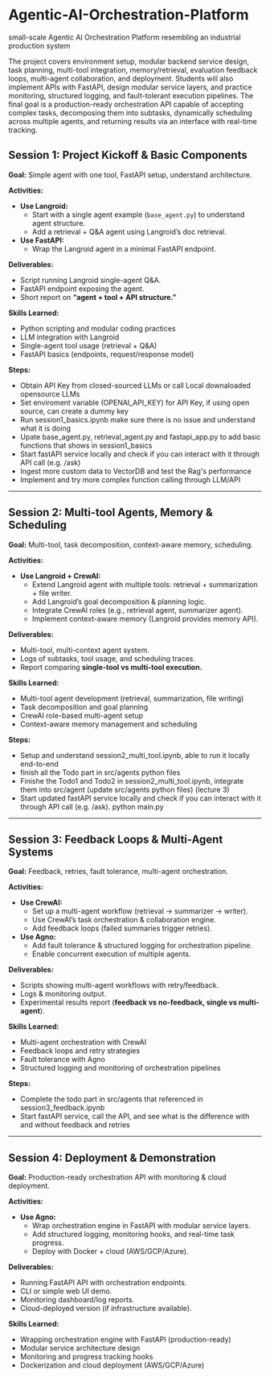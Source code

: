# Agentic-AI-Orchestration-Platform
small-scale Agentic AI Orchestration Platform resembling an industrial production system

The project covers environment setup, modular backend service design, task planning, multi-tool integration, memory/retrieval, evaluation feedback loops, multi-agent collaboration, and deployment. Students will also implement APIs with FastAPI, design modular service layers, and practice monitoring, structured logging, and fault-tolerant execution pipelines. The final goal is a production-ready orchestration API capable of accepting complex tasks, decomposing them into subtasks, dynamically scheduling across multiple agents, and returning results via an interface with real-time tracking.


## Session 1: Project Kickoff & Basic Components
**Goal:** Simple agent with one tool, FastAPI setup, understand architecture.  

**Activities:**
- **Use Langroid:**
  - Start with a single agent example (`base_agent.py`) to understand agent structure.  
  - Add a retrieval + Q&A agent using Langroid’s doc retrieval.  
- **Use FastAPI:**
  - Wrap the Langroid agent in a minimal FastAPI endpoint.  

**Deliverables:**
- Script running Langroid single-agent Q&A.  
- FastAPI endpoint exposing the agent.  
- Short report on **“agent + tool + API structure.”**  

**Skills Learned:**
- Python scripting and modular coding practices  
- LLM integration with Langroid  
- Single-agent tool usage (retrieval + Q&A)  
- FastAPI basics (endpoints, request/response model) 

**Steps:**
- Obtain API Key from closed-sourced LLMs or call Local downaloaded opensource LLMs
- Set enviroment variable (OPENAI_API_KEY) for API Key, if using open source, can create a dummy key
- Run session1_basics.ipynb make sure there is no issue and understand what it is doing
- Upate base_agent.py, retrieval_agent.py and fastapi_app.py to add basic functions that shows in session1_basics
- Start fastAPI service locally and check if you can interact with it through API call (e.g. /ask)
- Ingest more custom data to VectorDB and test the Rag's performance
- Implement and try more complex function calling through LLM/API   
---

## Session 2: Multi-tool Agents, Memory & Scheduling
**Goal:** Multi-tool, task decomposition, context-aware memory, scheduling.  

**Activities:**
- **Use Langroid + CrewAI:**
  - Extend Langroid agent with multiple tools: retrieval + summarization + file writer.  
  - Add Langroid’s goal decomposition & planning logic.  
  - Integrate CrewAI roles (e.g., retrieval agent, summarizer agent).  
  - Implement context-aware memory (Langroid provides memory API).  

**Deliverables:**
- Multi-tool, multi-context agent system.  
- Logs of subtasks, tool usage, and scheduling traces.  
- Report comparing **single-tool vs multi-tool execution.**  

**Skills Learned:**
- Multi-tool agent development (retrieval, summarization, file writing)  
- Task decomposition and goal planning  
- CrewAI role-based multi-agent setup  
- Context-aware memory management and scheduling  

**Steps:**
- Setup and understand session2_multi_tool.ipynb, able to run it locally end-to-end
- finish all the Todo part in src/agents python files 
- Finishe the Todo1 and Todo2 in session2_multi_tool.ipynb, integrate them into src/agent (update src/agents python files) (lecture 3)
- Start updated fastAPI service locally and check if you can interact with it through API call (e.g. /ask). python main.py
---

## Session 3: Feedback Loops & Multi-Agent Systems
**Goal:** Feedback, retries, fault tolerance, multi-agent orchestration.  

**Activities:**
- **Use CrewAI:**
  - Set up a multi-agent workflow (retrieval → summarizer → writer).  
  - Use CrewAI’s task orchestration & collaboration engine.  
  - Add feedback loops (failed summaries trigger retries).  
- **Use Agno:**
  - Add fault tolerance & structured logging for orchestration pipeline.  
  - Enable concurrent execution of multiple agents.  

**Deliverables:**
- Scripts showing multi-agent workflows with retry/feedback.  
- Logs & monitoring output.  
- Experimental results report (**feedback vs no-feedback, single vs multi-agent**).  


**Skills Learned:**
- Multi-agent orchestration with CrewAI  
- Feedback loops and retry strategies  
- Fault tolerance with Agno  
- Structured logging and monitoring of orchestration pipelines 

**Steps:**
- Complete the todo part in src/agents that referenced in session3_feedback.ipynb
- Start fastAPI service, call the API, and see what is the difference with and without feedback and retries
---

## Session 4: Deployment & Demonstration
**Goal:** Production-ready orchestration API with monitoring & cloud deployment.  

**Activities:**
- **Use Agno:**
  - Wrap orchestration engine in FastAPI with modular service layers.  
  - Add structured logging, monitoring hooks, and real-time task progress.  
  - Deploy with Docker + cloud (AWS/GCP/Azure).  

**Deliverables:**
- Running FastAPI API with orchestration endpoints.  
- CLI or simple web UI demo.  
- Monitoring dashboard/log reports.  
- Cloud-deployed version (if infrastructure available).  

**Skills Learned:**
- Wrapping orchestration engine with FastAPI (production-ready)  
- Modular service architecture design  
- Monitoring and progress tracking hooks  
- Dockerization and cloud deployment (AWS/GCP/Azure) 
 


 
 
